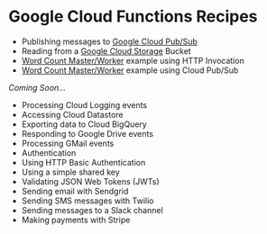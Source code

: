 # Google Cloud Functions Recipes

 - Publishing messages to [Google Cloud Pub/Sub](/pubsub)
 - Reading from a [Google Cloud Storage](/gcs) Bucket
 - [Word Count Master/Worker](/worker_http) example using HTTP Invocation
 - [Word Count Master/Worker](/worker_pubsub) example using Cloud Pub/Sub

*Coming Soon...*

 - Processing Cloud Logging events
 - Accessing Cloud Datastore
 - Exporting data to Cloud BigQuery
 - Responding to Google Drive events
 - Processing GMail events
 - Authentication
  - Using HTTP Basic Authentication
  - Using a simple shared key
  - Validating JSON Web Tokens (JWTs)
 - Sending email with Sendgrid
 - Sending SMS messages with Twilio
 - Sending messages to a Slack channel
 - Making payments with Stripe
